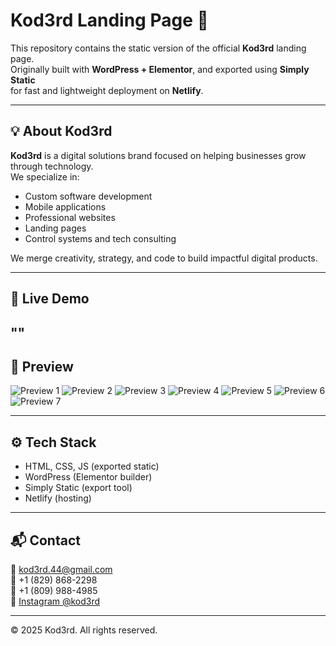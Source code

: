 # Kod3rd Landing Page 🚀

This repository contains the static version of the official **Kod3rd** landing page.  
Originally built with **WordPress + Elementor**, and exported using **Simply Static**  
for fast and lightweight deployment on **Netlify**.

---------------

## 💡 About Kod3rd

**Kod3rd** is a digital solutions brand focused on helping businesses grow through technology.  
We specialize in:

- Custom software development
- Mobile applications
- Professional websites
- Landing pages
- Control systems and tech consulting

We merge creativity, strategy, and code to build impactful digital products.

---------------

## 🔗 Live Demo

""
---------------

## 📸 Preview

![Preview 1](./1.png)
![Preview 2](./2.png)
![Preview 3](./3.png)
![Preview 4](./4.png)
![Preview 5](./5.png)
![Preview 6](./6.png)
![Preview 7](./7.png)

---------------

## ⚙️ Tech Stack

- HTML, CSS, JS (exported static)
- WordPress (Elementor builder)
- Simply Static (export tool)
- Netlify (hosting)

---------------

## 📬 Contact

📧 kod3rd.44@gmail.com  
📱 +1 (829) 868-2298  
📱 +1 (809) 988-4985  
📸 [Instagram @kod3rd](https://instagram.com/kod3rd)

---------------

© 2025 Kod3rd. All rights reserved.
